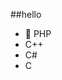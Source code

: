 ##‎hello‎          
-  🐘 PHP        
-  C++                         
-  C#                                
-  C                                           